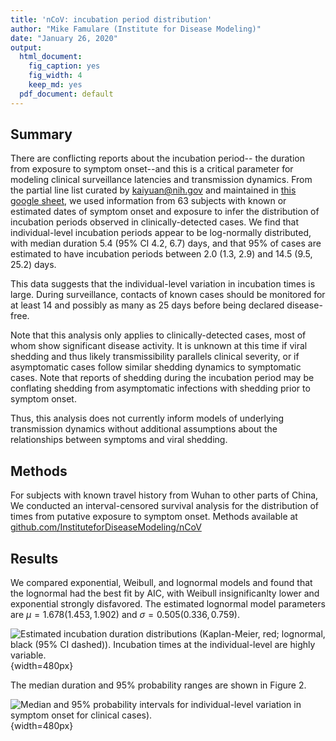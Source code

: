 ```yaml
---
title: 'nCoV: incubation period distribution'
author: "Mike Famulare (Institute for Disease Modeling)"
date: "January 26, 2020"
output:
  html_document:
    fig_caption: yes
    fig_width: 4
    keep_md: yes
  pdf_document: default
---
```




## Summary

There are conflicting reports about the incubation period-- the duration from exposure to symptom onset--and this is a critical parameter for modeling clinical surveillance latencies and transmission dynamics.  From the partial line list curated by [kaiyuan@nih.gov](mailto:kaiyuan@nih.gov) and maintained in [this google sheet](https://docs.google.com/spreadsheets/d/1jS24DjSPVWa4iuxuD4OAXrE3QeI8c9BC1hSlqr-NMiU/edit#gid=1187587451), we used information from 63 subjects with known or estimated dates of symptom onset and exposure to infer the distribution of incubation periods observed in clinically-detected cases.  We find that individual-level incubation periods appear to be log-normally distributed, with median duration 5.4 (95% CI 4.2, 6.7) days, and that 95% of cases are estimated to have incubation periods between 2.0 (1.3, 2.9) and 14.5 (9.5, 25.2) days. 

This data suggests that the individual-level variation in incubation times is large. During surveillance, contacts of known cases should be monitored for at least 14 and possibly as many as 25 days before being declared disease-free. 

Note that this analysis only applies to clinically-detected cases, most of whom show significant disease activity.  It is unknown at this time if viral shedding and thus likely transmissibility parallels clinical severity, or if asymptomatic cases follow similar shedding dynamics to symptomatic cases. Note that reports of shedding during the incubation period may be conflating shedding from asymptomatic infections with shedding prior to symptom onset. 

Thus, this analysis does not currently inform models of underlying transmission dynamics without additional assumptions about the relationships between symptoms and viral shedding.  


## Methods

For subjects with known travel history from Wuhan to other parts of China, We conducted an interval-censored survival analysis for the distribution of times from putative exposure to symptom onset. Methods available at [github.com/InstituteforDiseaseModeling/nCoV](https://github.com/InstituteforDiseaseModeling/nCoV)

## Results
We compared exponential, Weibull, and lognormal models and found that the lognormal had the best fit by AIC, with Weibull insignificanlty lower and exponential strongly disfavored. The estimated lognormal model parameters are $\mu = 1.678 (1.453, 1.902)$ and $\sigma = 0.505 (0.336, 0.759)$. 

![Estimated incubation duration distributions (Kaplan-Meier, red; lognormal, black (95% CI dashed)). Incubation times at the individual-level are highly variable.
](incubation_from_linelist.png){width=480px}


The median duration and 95\% probability ranges are shown in Figure 2.

![Median and 95\% probability intervals for individual-level variation in symptom onset for clinical cases).
](incubation_from_linelist_summary.png){width=480px}





